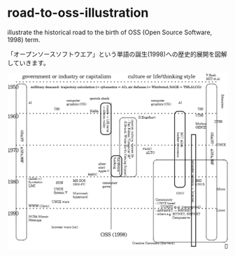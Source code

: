 # road-to-oss-illustration

illustrate the historical road to the birth of OSS (Open Source Software, 1998) term.

「オープンソースソフトウエア」という単語の誕生(1998)への歴史的展開を図解していきます。


![](road-to-oss-illustration.png)
